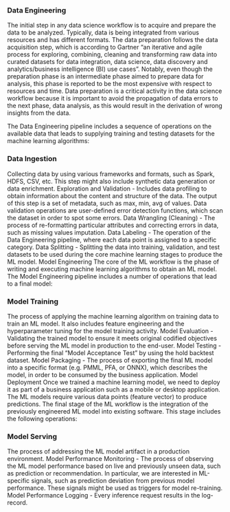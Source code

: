 ### Data Engineering
The initial step in any data science workflow is to acquire and prepare the data to be analyzed. Typically, data is being integrated from various resources and has different formats. The data preparation follows the data acquisition step, which is according to Gartner “an iterative and agile process for exploring, combining, cleaning and transforming raw data into curated datasets for data integration, data science, data discovery and analytics/business intelligence (BI) use cases”. Notably, even though the preparation phase is an intermediate phase aimed to prepare data for analysis, this phase is reported to be the most expensive with respect to resources and time. Data preparation is a critical activity in the data science workflow because it is important to avoid the propagation of data errors to the next phase, data analysis, as this would result in the derivation of wrong insights from the data.

The Data Engineering pipeline includes a sequence of operations on the available data that leads to supplying training and testing datasets for the machine learning algorithms:

### Data Ingestion
Collecting data by using various frameworks and formats, such as Spark, HDFS, CSV, etc. This step might also include synthetic data generation or data enrichment.
Exploration and Validation - Includes data profiling to obtain information about the content and structure of the data. The output of this step is a set of metadata, such as max, min, avg of values. Data validation operations are user-defined error detection functions, which scan the dataset in order to spot some errors.
Data Wrangling (Cleaning) - The process of re-formatting particular attributes and correcting errors in data, such as missing values imputation.
Data Labeling - The operation of the Data Engineering pipeline, where each data point is assigned to a specific category.
Data Splitting - Splitting the data into training, validation, and test datasets to be used during the core machine learning stages to produce the ML model.
Model Engineering
The core of the ML workflow is the phase of writing and executing machine learning algorithms to obtain an ML model. The Model Engineering pipeline includes a number of operations that lead to a final model:

### Model Training 
The process of applying the machine learning algorithm on training data to train an ML model. It also includes feature engineering and the hyperparameter tuning for the model training activity.
Model Evaluation - Validating the trained model to ensure it meets original codified objectives before serving the ML model in production to the end-user.
Model Testing - Performing the final “Model Acceptance Test” by using the hold backtest dataset.
Model Packaging - The process of exporting the final ML model into a specific format (e.g. PMML, PFA, or ONNX), which describes the model, in order to be consumed by the business application.
Model Deployment
Once we trained a machine learning model, we need to deploy it as part of a business application such as a mobile or desktop application. The ML models require various data points (feature vector) to produce predictions. The final stage of the ML workflow is the integration of the previously engineered ML model into existing software. This stage includes the following operations:

### Model Serving
The process of addressing the ML model artifact in a production environment.
Model Performance Monitoring - The process of observing the ML model performance based on live and previously unseen data, such as prediction or recommendation. In particular, we are interested in ML-specific signals, such as prediction deviation from previous model performance. These signals might be used as triggers for model re-training.
Model Performance Logging - Every inference request results in the log-record.
